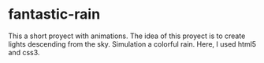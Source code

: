 # fantastic-rain 
This a short proyect with animations. 
The idea of this proyect is to create lights descending from the sky.
Simulation a colorful rain. 
Here, I used html5 and css3. 


